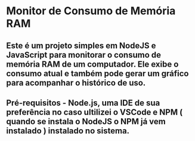 # Monitor de Consumo de Memória RAM 
## Este é um projeto simples em NodeJS e JavaScript para monitorar o consumo de memória RAM de um computador. Ele exibe o consumo atual e também pode gerar um gráfico para acompanhar o histórico de uso.
## Pré-requisitos - Node.js, uma IDE de sua preferência no caso ultilizei o VSCode e NPM ( quando se instala o NodeJS o NPM já vem instalado ) instalado no sistema.
